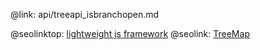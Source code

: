 @link: api/treeapi_isbranchopen.md

@seolinktop: [lightweight js framework](https://webix.com)
@seolink: [TreeMap](https://webix.com/widget/treemap/)